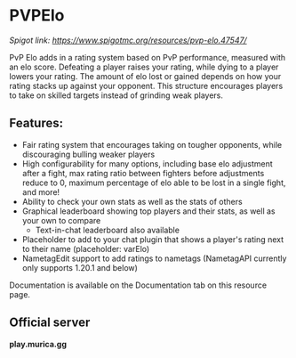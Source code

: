 # PVPElo

_Spigot link: https://www.spigotmc.org/resources/pvp-elo.47547/_

PvP Elo adds in a rating system based on PvP performance, measured with an elo score. Defeating a player raises your rating, while dying to a player lowers your rating. The amount of elo lost or gained depends on how your rating stacks up against your opponent. This structure encourages players to take on skilled targets instead of grinding weak players.

## Features:
- Fair rating system that encourages taking on tougher opponents, while discouraging bulling weaker players
- High configurability for many options, including base elo adjustment after a fight, max rating ratio between fighters before adjustments reduce to 0, maximum percentage of elo able to be lost in a single fight, and more!
- Ability to check your own stats as well as the stats of others
- Graphical leaderboard showing top players and their stats, as well as your own to compare
  - Text-in-chat leaderboard also available
- Placeholder to add to your chat plugin that shows a player's rating next to their name (placeholder: varElo)
- NametagEdit support to add ratings to nametags (NametagAPI currently only supports 1.20.1 and below)

Documentation is available on the Documentation tab on this resource page.

## Official server
**play.murica.gg**
